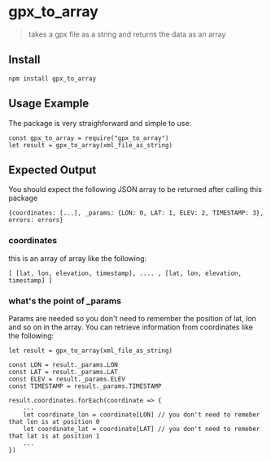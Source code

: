 # gpx_to_array

> takes a gpx file as a string and returns the data as an array

## Install

```
npm install gpx_to_array
```

## Usage Example

The package is very straighforward and simple to use: 
```
const gpx_to_array = require("gpx_to_array")
let result = gpx_to_array(xml_file_as_string)
```

## Expected Output

You should expect the following JSON array to be returned after calling this package

```
{coordinates: [...], _params: {LON: 0, LAT: 1, ELEV: 2, TIMESTAMP: 3}, errors: errors}
```
### coordinates

this is an array of array like the following:
```
[ [lat, lon, elevation, timestamp], .... , [lat, lon, elevation, timestamp] ]
```
### what's the point of _params

Params are needed so you don't need to remember the position of lat, lon and so on in the array. You can retrieve information from coordinates like the following:


```
let result = gpx_to_array(xml_file_as_string)

const LON = result._params.LON
const LAT = result._params.LAT
const ELEV = result._params.ELEV
const TIMESTAMP = result._params.TIMESTAMP

result.coordinates.forEach(coordinate => {
	...
	let coordinate_lon = coordinate[LON] // you don't need to remeber that lon is at position 0
	let coordinate_lat = coordinate[LAT] // you don't need to remeber that lat is at position 1
	...
})
```
